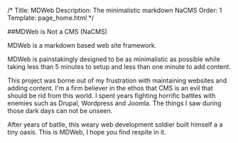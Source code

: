 /*
Title: MDWeb
Description: The minimalistic markdown NaCMS
Order: 1
Template: page_home.html
*/


##MDWeb is Not a CMS (NaCMS)

MDWeb is a markdown based web site framework.

MDWeb is painstakingly designed to be as minimalistic as possible while taking 
less than 5 minutes to setup and less than one minute to add content.

This project was borne out of my frustration with maintaining websites and 
adding content. I'm a firm believer in the ethos that CMS is an evil that 
should be rid from this world. I spent years fighting horrific battles with 
enemies such as Drupal, Wordpress and Joomla. The things I saw during those 
dark days can not be unseen.


After years of batlle, this weary web development soldier built himself a a 
tiny oasis. This is MDWeb, I hope you find respite in it.


